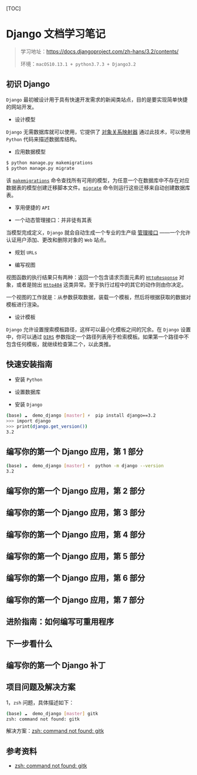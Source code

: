 [TOC]

# Django 文档学习笔记

> 学习地址：https://docs.djangoproject.com/zh-hans/3.2/contents/
>
> 环境：`macOS10.13.1 + python3.7.3 + Django3.2`

## 初识 Django

`Django` 最初被设计用于具有快速开发需求的新闻类站点，目的是要实现简单快捷的网站开发。

- 设计模型

`Django` 无需数据库就可以使用，它提供了 [对象关系映射器](https://en.wikipedia.org/wiki/Object-relational_mapping) 通过此技术，可以使用 `Python` 代码来描述数据库结构。

- 应用数据模型

```bash
$ python manage.py makemigrations
$ python manage.py migrate
```

该 [`makemigrations`](https://docs.djangoproject.com/zh-hans/3.2/ref/django-admin/#django-admin-makemigrations) 命令查找所有可用的模型，为任意一个在数据库中不存在对应数据表的模型创建迁移脚本文件。[`migrate`](https://docs.djangoproject.com/zh-hans/3.2/ref/django-admin/#django-admin-migrate) 命令则运行这些迁移来自动创建数据库表。

- 享用便捷的 `API`

- 一个动态管理接口：并非徒有其表

当模型完成定义，`Django` 就会自动生成一个专业的生产级 [管理接口](https://docs.djangoproject.com/zh-hans/3.2/ref/contrib/admin/) ——一个允许认证用户添加、更改和删除对象的 `Web` 站点。

- 规划 `URLs`

- 编写视图

视图函数的执行结果只有两种：返回一个包含请求页面元素的 [`HttpResponse`](https://docs.djangoproject.com/zh-hans/3.2/ref/request-response/#django.http.HttpResponse) 对象，或者是抛出 [`Http404`](https://docs.djangoproject.com/zh-hans/3.2/topics/http/views/#django.http.Http404) 这类异常。至于执行过程中的其它的动作则由你决定。

一个视图的工作就是：从参数获取数据，装载一个模板，然后将根据获取的数据对模板进行渲染。

- 设计模板

`Django` 允许设置搜索模板路径，这样可以最小化模板之间的冗余。在 `Django` 设置中，你可以通过 [`DIRS`](https://docs.djangoproject.com/zh-hans/3.2/ref/settings/#std:setting-TEMPLATES-DIRS) 参数指定一个路径列表用于检索模板。如果第一个路径中不包含任何模板，就继续检查第二个，以此类推。

## 快速安装指南

- 安装 `Python`

- 设置数据库

- 安装 `Django`

```bash
(base) ☁  demo_django [master] ⚡  pip install django==3.2
>>> import django
>>> print(django.get_version())
3.2
```

## 编写你的第一个 Django 应用，第 1 部分

```bash
(base) ☁  demo_django [master] ⚡  python -m django --version
3.2
```



## 编写你的第一个 Django 应用，第 2 部分

## 编写你的第一个 Django 应用，第 3 部分

## 编写你的第一个 Django 应用，第 4 部分

## 编写你的第一个 Django 应用，第 5 部分

## 编写你的第一个 Django 应用，第 6 部分

## 编写你的第一个 Django 应用，第 7 部分

## 进阶指南：如何编写可重用程序

## 下一步看什么

## 编写你的第一个 Django 补丁

## 项目问题及解决方案

1，`zsh` 问题，具体描述如下：

```bash
(base) ☁  demo_django [master] gitk  
zsh: command not found: gitk
```

解决方案：[zsh: command not found: gitk](https://www.jianshu.com/p/7c6577dec016)

## 参考资料

- [zsh: command not found: gitk](https://www.jianshu.com/p/7c6577dec016)